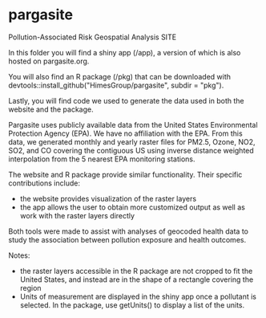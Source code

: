 # pargasite
Pollution-Associated Risk Geospatial Analysis SITE

In this folder you will find a shiny app (/app), a version of which is also hosted on pargasite.org. 

You will also find an R package (/pkg) that can be downloaded with devtools::install_github("HimesGroup/pargasite", subdir = "pkg").

Lastly, you will find code we used to generate the data used in both the website and the package.

Pargasite uses publicly available data from the United States Environmental Protection Agency (EPA). We have no affiliation with the EPA. 
From this data, we generated monthly and yearly raster files for PM2.5, Ozone, NO2, SO2, and CO covering the contiguous US 
using inverse distance weighted interpolation from the 5 nearest EPA monitoring stations.

The website and R package provide similar functionality. Their specific contributions include:
- the website provides visualization of the raster layers
- the app allows the user to obtain more customized output as well as work with the raster layers directly 

Both tools were made to assist with analyses of geocoded health data to study the association between pollution exposure and health outcomes.

Notes:
- the raster layers accessible in the R package are not cropped to fit the United States, and instead are in the shape of a rectangle covering the region
- Units of measurement are displayed in the shiny app once a pollutant is selected. In the package, use getUnits() to display a list of the units.

